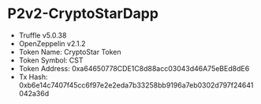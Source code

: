 # P2v2-CryptoStarDapp

* Truffle v5.0.38
* OpenZeppelin v2.1.2
* Token Name: CryptoStar Token
* Token Symbol: CST
* Token Address: 0xa64650778CDE1C8d88acc03043d46A75eBEd8dE6
* Tx Hash: 0xb6e14c7407f45cc6f97e2e2eda7b33258bb9196a7eb0302d797f24641042a36d